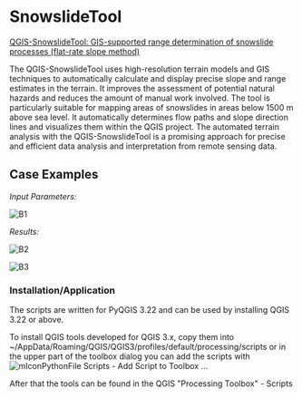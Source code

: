 <h1>SnowslideTool</h1>
<p>
<u>QGIS-SnowslideTool: GIS-supported range determination of snowslide processes (flat-rate slope method)</u>
</p>

<p>The QGIS-SnowslideTool uses high-resolution terrain models and GIS techniques to automatically calculate and display precise slope and range estimates in the terrain. It improves the assessment of potential natural hazards and reduces the amount of manual work involved. The tool is particularly suitable for mapping areas of snowslides in areas below 1500 m above sea level. It automatically determines flow paths and slope direction lines and visualizes them within the QGIS project. The automated terrain analysis with the QGIS-SnowslideTool is a promising approach for precise and efficient data analysis and interpretation from remote sensing data.</p>

<h2>Case Examples</h2>

<i lang="id">Input Parameters:</i>

![B1](https://github.com/pyAlpineRisk/SnowslideTool/assets/52344347/30234929-81cd-41c3-ba7b-0f0e325b9830)

<i lang="id">Results:</i>

![B2](https://github.com/pyAlpineRisk/SnowslideTool/assets/52344347/a2b977a9-00b7-4368-bbc2-5abfd08bbce6)

![B3](https://github.com/pyAlpineRisk/SnowslideTool/assets/52344347/7166cfeb-bcd3-4e06-b5d1-c2a3f1296ace)

<h3>Installation/Application</h3>
<p>The scripts are written for PyQGIS 3.22 and can be used by installing QGIS 3.22 or above.

To install QGIS tools developed for QGIS 3.x, copy them into
~/AppData/Roaming/QGIS/QGIS3/profiles/default/processing/scripts or in the upper part of the toolbox dialog you can add the scripts with ![mIconPythonFile](https://user-images.githubusercontent.com/52344347/136413201-b4a1f7d3-4053-4aa6-b11c-9433ae617057.png) Scripts - Add Script to Toolbox ...

After that the tools can be found in the QGIS "Processing Toolbox" - Scripts</p>
